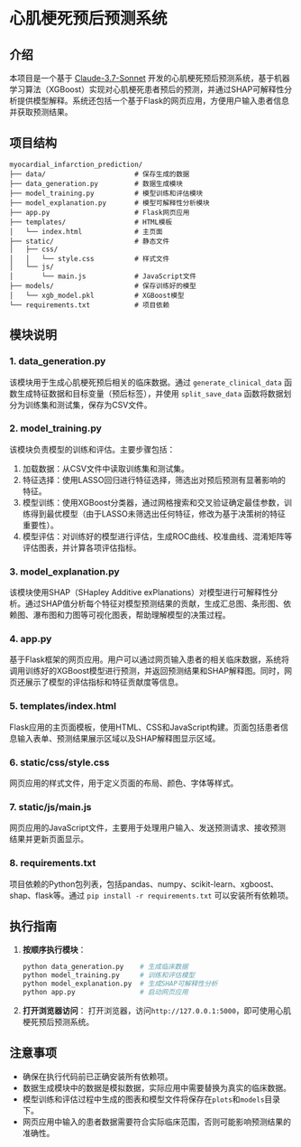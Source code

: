 # 心肌梗死预后预测系统

## 介绍

本项目是一个基于 [Claude-3.7-Sonnet](https://claude.ai/) 开发的心肌梗死预后预测系统，基于机器学习算法（XGBoost）实现对心肌梗死患者预后的预测，并通过SHAP可解释性分析提供模型解释。系统还包括一个基于Flask的网页应用，方便用户输入患者信息并获取预测结果。

## 项目结构

```
myocardial_infarction_prediction/
├── data/                      # 保存生成的数据
├── data_generation.py         # 数据生成模块
├── model_training.py          # 模型训练和评估模块
├── model_explanation.py       # 模型可解释性分析模块
├── app.py                     # Flask网页应用
├── templates/                 # HTML模板
│   └── index.html             # 主页面
├── static/                    # 静态文件
│   ├── css/
│   │   └── style.css          # 样式文件
│   └── js/
│       └── main.js            # JavaScript文件
├── models/                    # 保存训练好的模型
│   └── xgb_model.pkl          # XGBoost模型
└── requirements.txt           # 项目依赖
```

## 模块说明

### 1. data_generation.py

该模块用于生成心肌梗死预后相关的临床数据。通过 `generate_clinical_data` 函数生成特征数据和目标变量（预后标签），并使用 `split_save_data` 函数将数据划分为训练集和测试集，保存为CSV文件。

### 2. model_training.py

该模块负责模型的训练和评估。主要步骤包括：

1. 加载数据：从CSV文件中读取训练集和测试集。
2. 特征选择：使用LASSO回归进行特征选择，筛选出对预后预测有显著影响的特征。
3. 模型训练：使用XGBoost分类器，通过网格搜索和交叉验证确定最佳参数，训练得到最优模型（由于LASSO未筛选出任何特征，修改为基于决策树的特征重要性）。
4. 模型评估：对训练好的模型进行评估，生成ROC曲线、校准曲线、混淆矩阵等评估图表，并计算各项评估指标。

### 3. model_explanation.py

该模块使用SHAP（SHapley Additive exPlanations）对模型进行可解释性分析。通过SHAP值分析每个特征对模型预测结果的贡献，生成汇总图、条形图、依赖图、瀑布图和力图等可视化图表，帮助理解模型的决策过程。

### 4. app.py

基于Flask框架的网页应用。用户可以通过网页输入患者的相关临床数据，系统将调用训练好的XGBoost模型进行预测，并返回预测结果和SHAP解释图。同时，网页还展示了模型的评估指标和特征贡献度等信息。

### 5. templates/index.html

Flask应用的主页面模板，使用HTML、CSS和JavaScript构建。页面包括患者信息输入表单、预测结果展示区域以及SHAP解释图显示区域。

### 6. static/css/style.css

网页应用的样式文件，用于定义页面的布局、颜色、字体等样式。

### 7. static/js/main.js

网页应用的JavaScript文件，主要用于处理用户输入、发送预测请求、接收预测结果并更新页面显示。

### 8. requirements.txt

项目依赖的Python包列表，包括pandas、numpy、scikit-learn、xgboost、shap、flask等。通过 `pip install -r requirements.txt` 可以安装所有依赖项。

## 执行指南

1. **按顺序执行模块**：
   ```bash
   python data_generation.py    # 生成临床数据
   python model_training.py     # 训练和评估模型
   python model_explanation.py  # 生成SHAP可解释性分析
   python app.py                # 启动网页应用
   ```

2. **打开浏览器访问**：
   打开浏览器，访问`http://127.0.0.1:5000`，即可使用心肌梗死预后预测系统。

## 注意事项

- 确保在执行代码前已正确安装所有依赖项。
- 数据生成模块中的数据是模拟数据，实际应用中需要替换为真实的临床数据。
- 模型训练和评估过程中生成的图表和模型文件将保存在`plots`和`models`目录下。
- 网页应用中输入的患者数据需要符合实际临床范围，否则可能影响预测结果的准确性。

